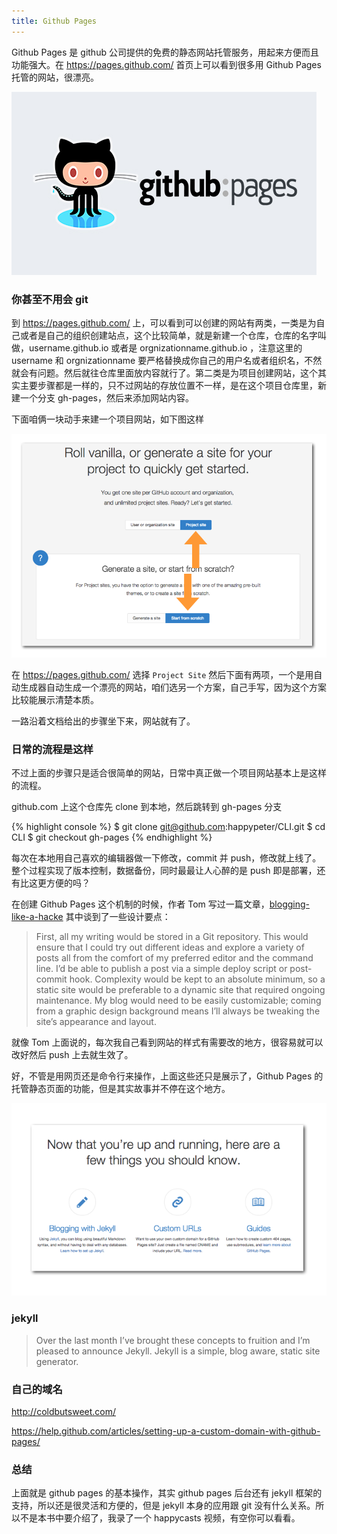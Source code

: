 ```yaml
---
title: Github Pages
---
```



Github Pages 是 github 公司提供的免费的静态网站托管服务，用起来方便而且功能强大。在 <https://pages.github.com/> 首页上可以看到很多用 Github Pages 托管的网站，很漂亮。

![](images/pages/logo.png)

### 你甚至不用会 git


到 <https://pages.github.com/> 上，可以看到可以创建的网站有两类，一类是为自己或者是自己的组织创建站点，这个比较简单，就是新建一个仓库，仓库的名字叫做，username.github.io 或者是 orgnizationname.github.io ，注意这里的 username 和 orgnizationname 要严格替换成你自己的用户名或者组织名，不然就会有问题。然后就往仓库里面放内容就行了。第二类是为项目创建网站，这个其实主要步骤都是一样的，只不过网站的存放位置不一样，是在这个项目仓库里，新建一个分支 gh-pages，然后来添加网站内容。

下面咱俩一块动手来建一个项目网站，如下图这样

![](images/pages/project_site.png)

在 <https://pages.github.com/> 选择 `Project Site` 然后下面有两项，一个是用自动生成器自动生成一个漂亮的网站，咱们选另一个方案，自己手写，因为这个方案比较能展示清楚本质。

一路沿着文档给出的步骤坐下来，网站就有了。

### 日常的流程是这样
不过上面的步骤只是适合很简单的网站，日常中真正做一个项目网站基本上是这样的流程。

github.com 上这个仓库先 clone 到本地，然后跳转到 gh-pages 分支

{% highlight console %}
$ git clone git@github.com:happypeter/CLI.git
$ cd CLI
$ git checkout gh-pages
{% endhighlight %}


每次在本地用自己喜欢的编辑器做一下修改，commit 并 push，修改就上线了。整个过程实现了版本控制，数据备份，同时最最让人心醉的是 push 即是部署，还有比这更方便的吗？

在创建 Github Pages 这个机制的时候，作者 Tom 写过一篇文章，[blogging-like-a-hacke](http://tom.preston-werner.com/2008/11/17/blogging-like-a-hacker.html) 其中谈到了一些设计要点：

>First, all my writing would be stored in a Git repository. This would ensure that I could try out different ideas and explore a variety of posts all from the comfort of my preferred editor and the command line. I’d be able to publish a post via a simple deploy script or post-commit hook. Complexity would be kept to an absolute minimum, so a static site would be preferable to a dynamic site that required ongoing maintenance. My blog would need to be easily customizable; coming from a graphic design background means I’ll always be tweaking the site’s appearance and layout.

就像 Tom 上面说的，每次我自己看到网站的样式有需要改的地方，很容易就可以改好然后 push 上去就生效了。

好，不管是用网页还是命令行来操作，上面这些还只是展示了，Github Pages 的托管静态页面的功能，但是其实故事并不停在这个地方。

![](images/pages/more_function.png)

### jekyll

> Over the last month I’ve brought these concepts to fruition and I’m pleased to announce Jekyll. Jekyll is a simple, blog aware, static site generator. 

### 自己的域名

http://coldbutsweet.com/

https://help.github.com/articles/setting-up-a-custom-domain-with-github-pages/

  ### 总结
  上面就是 github pages 的基本操作，其实 github pages 后台还有 jekyll 框架的支持，所以还是很灵活和方便的，但是 jekyll 本身的应用跟 git 没有什么关系。所以不是本书中要介绍了，我录了一个 happycasts 视频，有空你可以看看。